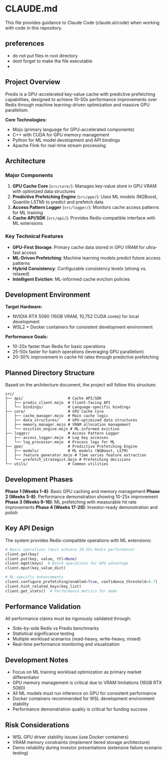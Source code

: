 # CLAUDE.md

This file provides guidance to Claude Code (claude.ai/code) when working with code in this repository.
## preferences
- do not put files in root directory
- dont forget to make the file executable
- 

## Project Overview

Predis is a GPU-accelerated key-value cache with predictive prefetching capabilities, designed to achieve 10-50x performance improvements over Redis through machine learning-driven optimization and massive GPU parallelism.

**Core Technologies:**
- Mojo (primary language for GPU-accelerated components)
- C++ with CUDA for GPU memory management
- Python for ML model development and API bindings
- Apache Flink for real-time stream processing

## Architecture

### Major Components
1. **GPU Cache Core** (`src/core/`): Manages key-value store in GPU VRAM with optimized data structures
2. **Predictive Prefetching Engine** (`src/ppe/`): Uses ML models (NGBoost, Quantile LSTM) to predict and prefetch data  
3. **Access Pattern Logger** (`src/logger/`): Monitors cache access patterns for ML training
4. **Cache API/SDK** (`src/api/`): Provides Redis-compatible interface with ML extensions

### Key Technical Features
- **GPU-First Storage**: Primary cache data stored in GPU VRAM for ultra-fast access
- **ML-Driven Prefetching**: Machine learning models predict future access patterns
- **Hybrid Consistency**: Configurable consistency levels (strong vs. relaxed)
- **Intelligent Eviction**: ML-informed cache eviction policies

## Development Environment

**Target Hardware:**
- NVIDIA RTX 5080 (16GB VRAM, 10,752 CUDA cores) for local development
- WSL2 + Docker containers for consistent development environment

**Performance Goals:**
- 10-20x faster than Redis for basic operations
- 25-50x faster for batch operations (leveraging GPU parallelism)
- 20-30% improvement in cache hit rates through predictive prefetching

## Planned Directory Structure

Based on the architecture document, the project will follow this structure:

```
src/
├── api/                    # Cache API/SDK
│   ├── predis_client.mojo  # Client-facing API
│   └── bindings/           # Language-specific bindings
├── core/                   # GPU Cache Core
│   ├── cache_manager.mojo  # Main cache logic
│   ├── data_structures/    # GPU-optimized data structures
│   ├── memory_manager.mojo # VRAM allocation management
│   └── eviction_engine.mojo # ML-informed eviction
├── logger/                 # Access Pattern Logger
│   ├── access_logger.mojo  # Log key accesses
│   └── log_processor.mojo  # Process logs for ML
├── ppe/                    # Predictive Prefetching Engine
│   ├── models/             # ML models (NGBoost, LSTM)
│   ├── feature_generator.mojo # Time series feature extraction
│   └── prefetch_strategist.mojo # Prefetching decisions
└── utils/                  # Common utilities
```

## Development Phases

**Phase 1 (Weeks 1-4)**: Basic GPU caching and memory management
**Phase 2 (Weeks 5-8)**: Performance demonstration showing 10-25x improvement  
**Phase 3 (Weeks 9-16)**: ML prefetching with measurable hit rate improvements
**Phase 4 (Weeks 17-20)**: Investor-ready demonstration and polish

## Key API Design

The system provides Redis-compatible operations with ML extensions:

```python
# Basic operations (must achieve 10-25x Redis performance)
client.get(key)
client.put(key, value, ttl=None)
client.mget(keys)  # Batch operations for GPU advantage
client.mput(key_value_dict)

# ML-specific enhancements
client.configure_prefetching(enabled=True, confidence_threshold=0.7)
client.hint_related_keys(key_list)
client.get_stats()  # Performance metrics for demo
```

## Performance Validation

All performance claims must be rigorously validated through:
- Side-by-side Redis vs Predis benchmarks
- Statistical significance testing
- Multiple workload scenarios (read-heavy, write-heavy, mixed)
- Real-time performance monitoring and visualization

## Development Notes

- Focus on ML training workload optimization as primary market differentiator
- GPU memory management is critical due to VRAM limitations (16GB RTX 5080)
- All ML models must run inference on GPU for consistent performance
- Docker containers recommended for WSL development environment stability
- Performance demonstration quality is critical for funding success

## Risk Considerations

- WSL GPU driver stability issues (use Docker containers)
- VRAM memory constraints (implement tiered storage architecture)
- Demo reliability during investor presentations (extensive failure scenario testing)